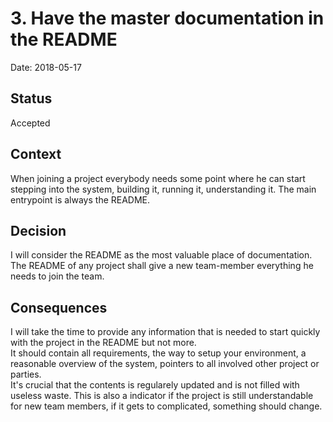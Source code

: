 # 3. Have the master documentation in the README

Date: 2018-05-17

## Status

Accepted

## Context

When joining a project everybody needs some point where he can start stepping
into the system, building it, running it, understanding it. The main entrypoint
is always the README.

## Decision

I will consider the README as the most valuable place of documentation. The
README of any project shall give a new team-member everything he needs to
join the team.

## Consequences

I will take the time to provide any information that is needed to start
quickly with the project in the README but not more.  
It should contain all requirements, the way to setup your environment, a
reasonable overview of the system, pointers to all involved other project or
parties.  
It's crucial that the contents is regularely updated and is not filled with
useless waste. This is also a indicator if the project is still understandable
for new team members, if it gets to complicated, something should change.
